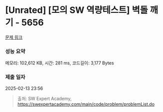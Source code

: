 # [Unrated] [모의 SW 역량테스트] 벽돌 깨기 - 5656 

[문제 링크](https://swexpertacademy.com/main/code/problem/problemDetail.do?contestProbId=AWXRQm6qfL0DFAUo) 

### 성능 요약

메모리: 102,612 KB, 시간: 281 ms, 코드길이: 3,177 Bytes

### 제출 일자

2025-02-13 23:56



> 출처: SW Expert Academy, https://swexpertacademy.com/main/code/problem/problemList.do